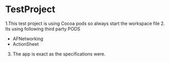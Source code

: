 TestProject
===========

1.This test project is using Cocoa pods so always start the workspace file
2. Its using following third party PODS
- AFNetworking
- ActionSheet
3. The app is exact as the specifications were.
